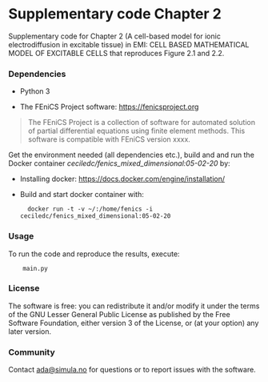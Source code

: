 # Supplementary code Chapter 2 #

Supplementary code for Chapter 2 (A cell-based model for ionic electrodiffusion
in excitable tissue) in EMI: CELL BASED MATHEMATICAL MODEL OF EXCITABLE
CELLS that reproduces Figure 2.1 and 2.2.

### Dependencies ###

* Python 3

* The FEniCS Project software: https://fenicsproject.org
> The FEniCS Project is a collection of software for automated
  solution of partial differential equations using finite element
  methods. This software is compatible with FEniCS version xxxx.

Get the environment needed (all dependencies etc.), build and
and run the Docker container *ceciledc/fenics_mixed_dimensional:05-02-20* by:

* Installing docker: https://docs.docker.com/engine/installation/
* Build and start docker container with:

        docker run -t -v ~/:/home/fenics -i ceciledc/fenics_mixed_dimensional:05-02-20

### Usage ###

To run the code and reproduce the results, execute:

        main.py

### License ###

The software is free: you can redistribute it and/or modify it under the terms
of the GNU Lesser General Public License as published by the Free Software
Foundation, either version 3 of the License, or (at your option) any later
version.

### Community ###

Contact ada@simula.no for questions or to report issues with the software.
